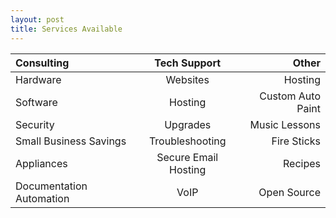 ```yaml
---
layout: post
title: Services Available
---
```

| Consulting    | Tech Support | Other     |
| :---        |    :----:   |          ---: |
| Hardware      | Websites       | Hosting  |
| Software   | Hosting        | Custom Auto Paint     |
| Security   | Upgrades   | Music Lessons  |
| Small Business Savings   | Troubleshooting | Fire Sticks |
| Appliances | Secure Email Hosting | Recipes |
| Documentation Automation | VoIP | Open Source |
